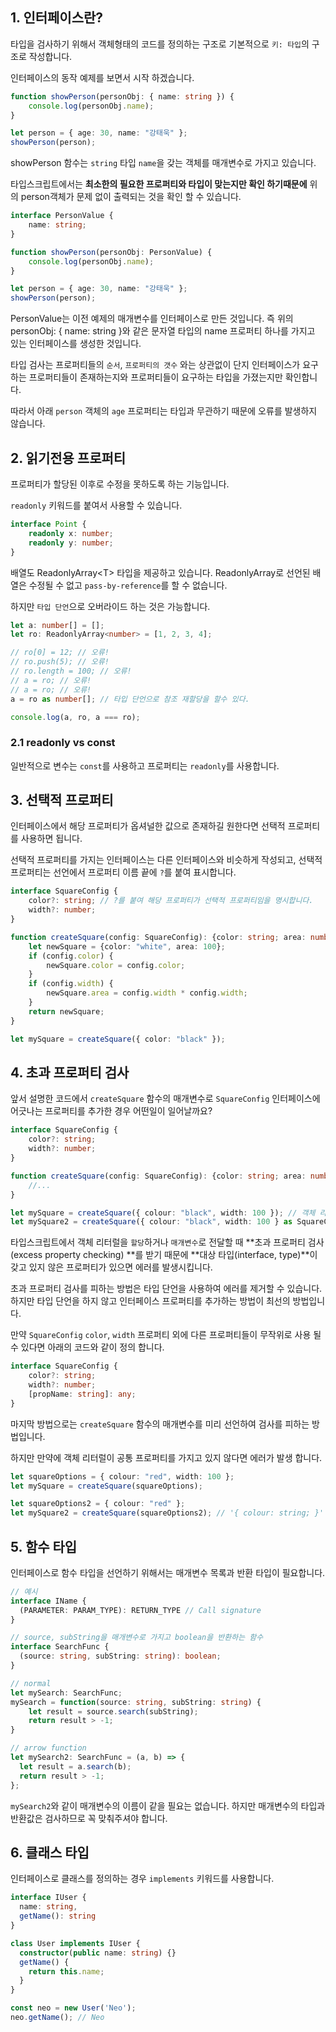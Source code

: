 1\. 인터페이스란?
------------

타입을 검사하기 위해서 객체형태의 코드를 정의하는 구조로 기본적으로 `키: 타입`​의 구조로 작성합니다.

 인터페이스의 동작 예제를 보면서 시작 하겠습니다.

```typescript
function showPerson(personObj: { name: string }) {
    console.log(personObj.name);
}

let person = { age: 30, name: "강태욱" };
showPerson(person);
```

showPerson 함수는 `string` 타입 `name`을 갖는 객체를 매개변수로 가지고 있습니다.

 타입스크립트에서는 **최소한의 필요한 프로퍼티와 타입이 맞는지만 확인 하기때문에** 위의 person객체가 문제 없이 출력되는 것을 확인 할 수 있습니다.

```typescript
interface PersonValue {
    name: string;
}

function showPerson(personObj: PersonValue) {
    console.log(personObj.name);
}

let person = { age: 30, name: "강태욱" };
showPerson(person);
```

PersonValue는 이전 예제의 매개변수를 인터페이스로 만든 것입니다. 즉 위의 personObj: { name: string }와 같은 문자열 타입의 name 프로퍼티 하나를 가지고 있는 인터페이스를 생성한 것입니다.

 타입 검사는 프로퍼티들의 `순서`, `프로퍼티의 갯수`​ 와는 상관없이 단지 인터페이스가 요구하는 프로퍼티들이 존재하는지와 프로퍼티들이 요구하는 타입을 가졌는지만 확인합니다.

 따라서 아래 `person` 객체의 `age` 프로퍼티는 타입과 무관하기 때문에 오류를 발생하지 않습니다.

2\. 읽기전용 프로퍼티
-------------

프로퍼티가 할당된 이후로 수정을 못하도록 하는 기능입니다.

 `readonly` 키워드를 붙여서 사용할 수 있습니다.

```typescript
interface Point {
    readonly x: number;
    readonly y: number;
}
```

배열도 ReadonlyArray\<T\> 타입을 제공하고 있습니다. ReadonlyArray로 선언된 배열은 수정될 수 없고 `pass-by-reference`를 할 수 없습니다.

 하지만 `타입 단언`으로 오버라이드 하는 것은 가능합니다.

```typescript
let a: number[] = [];
let ro: ReadonlyArray<number> = [1, 2, 3, 4];

// ro[0] = 12; // 오류!
// ro.push(5); // 오류!
// ro.length = 100; // 오류!
// a = ro; // 오류!
// a = ro; // 오류!
a = ro as number[]; // 타입 단언으로 참조 재할당을 할수 있다.

console.log(a, ro, a === ro);
```

###  2.1 readonly vs const

일반적으로 변수는 `const`를 사용하고 프로퍼티는 `readonly`를 사용합니다.

3\. 선택적 프로퍼티
------------

인터페이스에서 해당 프로퍼티가 옵셔널한 값으로 존재하길 원한다면 선택적 프로퍼티를 사용하면 됩니다.

 선택적 프로퍼티를 가지는 인터페이스는 다른 인터페이스와 비슷하게 작성되고, 선택적 프로퍼티는 선언에서 프로퍼티 이름 끝에 `?`를 붙여 표시합니다.

```typescript
interface SquareConfig {
    color?: string; // ?를 붙여 해당 프로퍼티가 선택적 프로퍼티임을 명시합니다.
    width?: number;
}

function createSquare(config: SquareConfig): {color: string; area: number} {
    let newSquare = {color: "white", area: 100};
    if (config.color) {
        newSquare.color = config.color;
    }
    if (config.width) {
        newSquare.area = config.width * config.width;
    }
    return newSquare;
}

let mySquare = createSquare({ color: "black" });
```

4\. 초과 프로퍼티 검사
--------------

앞서 설명한 코드에서 `createSquare` 함수의 매개변수로 `SquareConfig` 인터페이스에 어긋나는 프로퍼티를 추가한 경우 어떤일이 일어날까요?

```typescript
interface SquareConfig {
    color?: string;
    width?: number;
}

function createSquare(config: SquareConfig): {color: string; area: number} {
    //...
}

let mySquare = createSquare({ colour: "black", width: 100 }); // 객체 리터럴은 알려진 속성만 지정할 수 있으며 'SquareConfig' 형식에 'colour'이(가) 없습니다.ts(2345)
let mySquare2 = createSquare({ colour: "black", width: 100 } as SquareConfig); // 타입 단언을 사용하여 에러를 피합니다.
```

타입스크립트에서 객체 리터럴을 `할당`하거나 `매개변수`로 전달할 때 **초과 프로퍼티 검사(excess property checking) **를 받기 때문에 **대상 타입(interface, type)**이 갖고 있지 않은 프로퍼티가 있으면 에러를 발생시킵니다.

 초과 프로퍼티 검사를 피하는 방법은 타입 단언을 사용하여 에러를 제거할 수 있습니다. 하지만 타입 단언을 하지 않고 인터페이스 프로퍼티를 추가하는 방법이 최선의 방법입니다.

 만약 `SquareConfig` `color`, `width` 프로퍼티 외에 다른 프로퍼티들이 무작위로 사용 될 수 있다면 아래의 코드와 같이 정의 합니다.

```typescript
interface SquareConfig {
    color?: string;
    width?: number;
    [propName: string]: any;
}
```

마지막 방법으로는 `createSquare` 함수의 매개변수를 미리 선언하여 검사를 피하는 방법입니다.

 하지만 만약에 객체 리터럴이 공통 프로퍼티를 가지고 있지 않다면 에러가 발생 합니다.

```typescript
let squareOptions = { colour: "red", width: 100 };
let mySquare = createSquare(squareOptions);

let squareOptions2 = { colour: "red" };
let mySquare2 = createSquare(squareOptions2); // '{ colour: string; }' 유형에 'SquareConfig' 유형과 공통적인 속성이 없습니다.ts(2559)
```

5\. 함수 타입
---------

인터페이스로 함수 타입을 선언하기 위해서는 매개변수 목록과 반환 타입이 필요합니다.

```typescript
// 예시
interface IName {
  (PARAMETER: PARAM_TYPE): RETURN_TYPE // Call signature
}

// source, subString을 매개변수로 가지고 boolean을 반환하는 함수
interface SearchFunc {
  (source: string, subString: string): boolean;
}

// normal
let mySearch: SearchFunc;
mySearch = function(source: string, subString: string) {
    let result = source.search(subString);
    return result > -1;
}

// arrow function
let mySearch2: SearchFunc = (a, b) => {
  let result = a.search(b);
  return result > -1;
};
```

`mySearch2`​와 같이 매개변수의 이름이 같을 필요는 없습니다. 하지만 매개변수의 타입과 반환값은 검사하므로 꼭 맞춰주셔야 합니다.

6\. 클래스 타입
----------

인터페이스로 클래스를 정의하는 경우 `implements` 키워드를 사용합니다.

```typescript
interface IUser {
  name: string,
  getName(): string
}

class User implements IUser {
  constructor(public name: string) {}
  getName() {
    return this.name;
  }
}

const neo = new User('Neo');
neo.getName(); // Neo
```